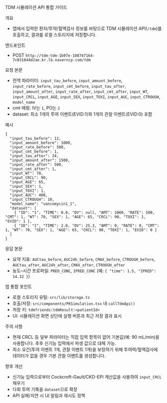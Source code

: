 TDM 시뮬레이션 API 통합 가이드

개요

- 앱에서 입력한 환자/투약/혈액검사 정보를 바탕으로 TDM 시뮬레이션 API(`/tdm`)를 호출하고, 결과를 로컬 스토리지에 저장합니다.

엔드포인트

- POST `http://tdm-tdm-1b97e-108747164-7c031844d2ae.kr.lb.naverncp.com/tdm`

요청 본문

- 전역 파라미터: `input_tau_before`, `input_amount_before`, `input_rate_before`, `input_cmt_before`, `input_tau_after`, `input_amount_after`, `input_rate_after`, `input_cmt_after`, `input_WT`, `input_CRCL`, `input_AGE`, `input_SEX`, `input_TOXI`, `input_AUC`, `input_CTROUGH`, `model_name`
- cmt 매핑: IV는 `1`, PO는 `2`
- dataset: 최소 1개의 투여 이벤트(EVID:1)와 1개의 관찰 이벤트(EVID:0) 포함

예시
```
{
  "input_tau_before": 12,
  "input_amount_before": 1000,
  "input_rate_before": 500,
  "input_cmt_before": 1,
  "input_tau_after": 24,
  "input_amount_after": 1500,
  "input_rate_after": 500,
  "input_cmt_after": 1,
  "input_WT": 70,
  "input_CRCL": 90,
  "input_AGE": 65,
  "input_SEX": 1,
  "input_TOXI": 1,
  "input_AUC": 400,
  "input_CTROUGH": 10,
  "model_name": "vancomycin1_1",
  "dataset": [
    { "ID": "1", "TIME": 0.0, "DV": null, "AMT": 1000, "RATE": 500, "CMT": 1, "WT": 70, "SEX": 1, "AGE": 65, "CRCL": 90, "TOXI": 1, "EVID": 1 },
    { "ID": "1", "TIME": 2.0, "DV": 25.3, "AMT": 0, "RATE": 0, "CMT": 1, "WT": 70, "SEX": 1, "AGE": 65, "CRCL": 90, "TOXI": 1, "EVID": 0 }
  ]
}
```

응답 본문

- 요약 지표: `AUCtau_before`, `AUC24h_before`, `CMAX_before`, `CTROUGH_before`, `AUCtau_after`, `AUC24h_after`, `CMAX_after`, `CTROUGH_after`
- 농도–시간 프로파일: `PRED_CONC`, `IPRED_CONC` (예: `{ "time": 1.5, "IPRED": 14.32 }`)

앱 통합 포인트

- 로컬 스토리지 유틸: `src/lib/storage.ts`
- 호출/저장: `src/components/PKSimulation.tsx` 내 `callTdmApi()`
- 저장 키: `tdmfriends:tdmResult:<patientId>`
- UI: 시뮬레이션 화면 상단에 실행 버튼과 최근 저장 결과 표시

주의 사항

- 현재 CRCL 등 일부 파라미터는 직접 입력 항목이 없어 기본값(예: 90 mL/min)을 사용합니다. 추후 신기능 입력에서 파생 값으로 대체 가능.
- 최소 요건(투여 이벤트 1개, 관찰 이벤트 1개)을 보장하기 위해 투여력/혈액검사에 데이터가 없을 경우 기본 관찰 이벤트를 생성합니다.

향후 개선

- 신기능 입력으로부터 Cockcroft-Gault/CKD-EPI 계산값을 사용하여 `input_CRCL` 채우기
- 다회 투여 기록을 `dataset`으로 확장
- API 실패/지연 시 UI 알림과 재시도 정책
